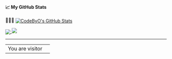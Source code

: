 <!--
**CodeByO/CodeByO** is a ✨ _special_ ✨ repository because its `README.md` (this file) appears on your GitHub profile.

Here are some ideas to get you started:

- 🔭 I’m currently working on ...
- 🌱 I’m currently learning ...
- 👯 I’m looking to collaborate on ...
- 🤔 I’m looking for help with ...
- 💬 Ask me about ...
- 📫 How to reach me: ...
- 😄 Pronouns: ...
- ⚡ Fun fact: ...
-->
#### &#x1f4c8; My GitHub Stats
🌱🌱🌱
<a href="https://CodeByO.net">
  <img align="center" src="https://github-readme-stats.vercel.app/api?username=CodeByO&show_icons=true&line_height=33&count_private=true&theme=dark" alt="CodeByO's GitHub Stats" />
</a>

<a href="https://CodeByO.net">
  <img align="center" src="https://github-readme-stats.vercel.app/api/top-langs/?username=CodeByO&&hide=cmake&langs_count=4&line_height=35&theme=dark" />
</a>

<a href="https://CodeByO.net">
  <img src="https://github-readme-streak-stats.herokuapp.com/?user=CodeByO&theme=dark" />
</a>
<br/>

---

<table>
  <tr>
    <td>You are visitor</td>
    <td><img src="https://profile-counter.glitch.me/CodeByO/count.svg" alt="" /></td>
  </tr>
</table>
